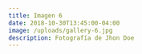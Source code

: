 ```yaml
---
title: Imagen 6
date: 2018-10-30T13:45:00-04:00
image: /uploads/gallery-6.jpg
description: Fotografía de Jhon Doe
---
```


